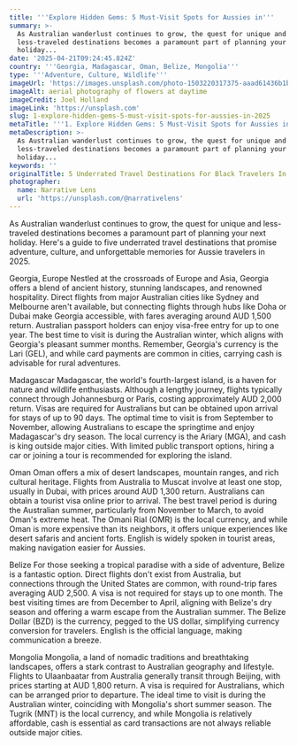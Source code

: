 ```yaml
---
title: '''Explore Hidden Gems: 5 Must-Visit Spots for Aussies in'''
summary: >-
  As Australian wanderlust continues to grow, the quest for unique and
  less-traveled destinations becomes a paramount part of planning your next
  holiday...
date: '2025-04-21T09:24:45.824Z'
country: '''Georgia, Madagascar, Oman, Belize, Mongolia'''
type: '''Adventure, Culture, Wildlife'''
imageUrl: 'https://images.unsplash.com/photo-1503220317375-aaad61436b1b'
imageAlt: aerial photography of flowers at daytime
imageCredit: Joel Holland
imageLink: 'https://unsplash.com'
slug: 1-explore-hidden-gems-5-must-visit-spots-for-aussies-in-2025
metaTitle: '''1. Explore Hidden Gems: 5 Must-Visit Spots for Aussies in 2025'''
metaDescription: >-
  As Australian wanderlust continues to grow, the quest for unique and
  less-traveled destinations becomes a paramount part of planning your next
  holiday...
keywords: ''
originalTitle: 5 Underrated Travel Destinations For Black Travelers In 2025 - Travel Noire
photographer:
  name: Narrative Lens
  url: 'https://unsplash.com/@narrativelens'
---
```







As Australian wanderlust continues to grow, the quest for unique and less-traveled destinations becomes a paramount part of planning your next holiday. Here's a guide to five underrated travel destinations that promise adventure, culture, and unforgettable memories for Aussie travelers in 2025.

Georgia, Europe
Nestled at the crossroads of Europe and Asia, Georgia offers a blend of ancient history, stunning landscapes, and renowned hospitality. Direct flights from major Australian cities like Sydney and Melbourne aren't available, but connecting flights through hubs like Doha or Dubai make Georgia accessible, with fares averaging around AUD 1,500 return. Australian passport holders can enjoy visa-free entry for up to one year. The best time to visit is during the Australian winter, which aligns with Georgia's pleasant summer months. Remember, Georgia's currency is the Lari (GEL), and while card payments are common in cities, carrying cash is advisable for rural adventures.

Madagascar
Madagascar, the world's fourth-largest island, is a haven for nature and wildlife enthusiasts. Although a lengthy journey, flights typically connect through Johannesburg or Paris, costing approximately AUD 2,000 return. Visas are required for Australians but can be obtained upon arrival for stays of up to 90 days. The optimal time to visit is from September to November, allowing Australians to escape the springtime and enjoy Madagascar's dry season. The local currency is the Ariary (MGA), and cash is king outside major cities. With limited public transport options, hiring a car or joining a tour is recommended for exploring the island.

Oman
Oman offers a mix of desert landscapes, mountain ranges, and rich cultural heritage. Flights from Australia to Muscat involve at least one stop, usually in Dubai, with prices around AUD 1,300 return. Australians can obtain a tourist visa online prior to arrival. The best travel period is during the Australian summer, particularly from November to March, to avoid Oman's extreme heat. The Omani Rial (OMR) is the local currency, and while Oman is more expensive than its neighbors, it offers unique experiences like desert safaris and ancient forts. English is widely spoken in tourist areas, making navigation easier for Aussies.

Belize
For those seeking a tropical paradise with a side of adventure, Belize is a fantastic option. Direct flights don't exist from Australia, but connections through the United States are common, with round-trip fares averaging AUD 2,500. A visa is not required for stays up to one month. The best visiting times are from December to April, aligning with Belize's dry season and offering a warm escape from the Australian summer. The Belize Dollar (BZD) is the currency, pegged to the US dollar, simplifying currency conversion for travelers. English is the official language, making communication a breeze.

Mongolia
Mongolia, a land of nomadic traditions and breathtaking landscapes, offers a stark contrast to Australian geography and lifestyle. Flights to Ulaanbaatar from Australia generally transit through Beijing, with prices starting at AUD 1,800 return. A visa is required for Australians, which can be arranged prior to departure. The ideal time to visit is during the Australian winter, coinciding with Mongolia's short summer season. The Tugrik (MNT) is the local currency, and while Mongolia is relatively affordable, cash is essential as card transactions are not always reliable outside major cities.
